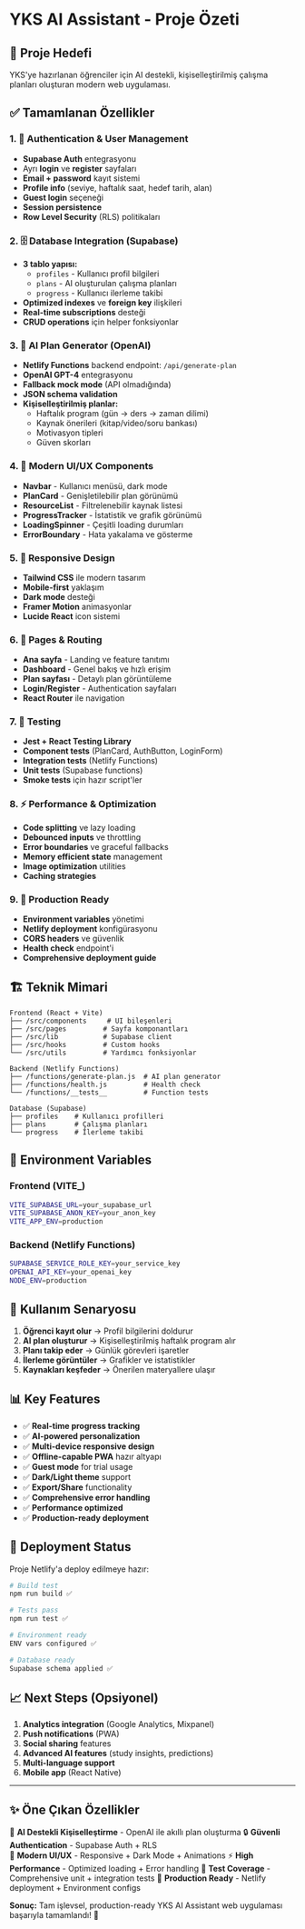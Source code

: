 # YKS AI Assistant - Proje Özeti

## 🎯 Proje Hedefi

YKS'ye hazırlanan öğrenciler için AI destekli, kişiselleştirilmiş çalışma planları oluşturan modern web uygulaması.

## ✅ Tamamlanan Özellikler

### 1. 🔐 Authentication & User Management
- **Supabase Auth** entegrasyonu
- Ayrı **login** ve **register** sayfaları
- **Email + password** kayıt sistemi
- **Profile info** (seviye, haftalık saat, hedef tarih, alan)
- **Guest login** seçeneği
- **Session persistence**
- **Row Level Security** (RLS) politikaları

### 2. 🗄️ Database Integration (Supabase)
- **3 tablo yapısı:**
  - `profiles` - Kullanıcı profil bilgileri
  - `plans` - AI oluşturulan çalışma planları  
  - `progress` - Kullanıcı ilerleme takibi
- **Optimized indexes** ve **foreign key** ilişkileri
- **Real-time subscriptions** desteği
- **CRUD operations** için helper fonksiyonlar

### 3. 🤖 AI Plan Generator (OpenAI)
- **Netlify Functions** backend endpoint: `/api/generate-plan`
- **OpenAI GPT-4** entegrasyonu
- **Fallback mock mode** (API olmadığında)
- **JSON schema validation**
- **Kişiselleştirilmiş planlar:**
  - Haftalık program (gün → ders → zaman dilimi)
  - Kaynak önerileri (kitap/video/soru bankası)
  - Motivasyon tipleri
  - Güven skorları

### 4. 🎨 Modern UI/UX Components
- **Navbar** - Kullanıcı menüsü, dark mode
- **PlanCard** - Genişletilebilir plan görünümü
- **ResourceList** - Filtrelenebilir kaynak listesi
- **ProgressTracker** - İstatistik ve grafik görünümü
- **LoadingSpinner** - Çeşitli loading durumları
- **ErrorBoundary** - Hata yakalama ve gösterme

### 5. 📱 Responsive Design
- **Tailwind CSS** ile modern tasarım
- **Mobile-first** yaklaşım
- **Dark mode** desteği
- **Framer Motion** animasyonlar
- **Lucide React** icon sistemi

### 6. 🚀 Pages & Routing
- **Ana sayfa** - Landing ve feature tanıtımı
- **Dashboard** - Genel bakış ve hızlı erişim
- **Plan sayfası** - Detaylı plan görüntüleme
- **Login/Register** - Authentication sayfaları
- **React Router** ile navigation

### 7. 🧪 Testing
- **Jest + React Testing Library**
- **Component tests** (PlanCard, AuthButton, LoginForm)
- **Integration tests** (Netlify Functions)
- **Unit tests** (Supabase functions)
- **Smoke tests** için hazır script'ler

### 8. ⚡ Performance & Optimization
- **Code splitting** ve lazy loading
- **Debounced inputs** ve throttling
- **Error boundaries** ve graceful fallbacks
- **Memory efficient state** management
- **Image optimization** utilities
- **Caching strategies**

### 9. 🔧 Production Ready
- **Environment variables** yönetimi
- **Netlify deployment** konfigürasyonu
- **CORS headers** ve güvenlik
- **Health check** endpoint'i
- **Comprehensive deployment guide**

## 🏗️ Teknik Mimari

```
Frontend (React + Vite)
├── /src/components     # UI bileşenleri
├── /src/pages         # Sayfa komponantları  
├── /src/lib           # Supabase client
├── /src/hooks         # Custom hooks
└── /src/utils         # Yardımcı fonksiyonlar

Backend (Netlify Functions)
├── /functions/generate-plan.js  # AI plan generator
├── /functions/health.js         # Health check
└── /functions/__tests__         # Function tests

Database (Supabase)
├── profiles    # Kullanıcı profilleri
├── plans       # Çalışma planları
└── progress    # İlerleme takibi
```

## 🔑 Environment Variables

### Frontend (VITE_)
```bash
VITE_SUPABASE_URL=your_supabase_url
VITE_SUPABASE_ANON_KEY=your_anon_key  
VITE_APP_ENV=production
```

### Backend (Netlify Functions)
```bash
SUPABASE_SERVICE_ROLE_KEY=your_service_key
OPENAI_API_KEY=your_openai_key
NODE_ENV=production
```

## 🎯 Kullanım Senaryosu

1. **Öğrenci kayıt olur** → Profil bilgilerini doldurur
2. **AI plan oluşturur** → Kişiselleştirilmiş haftalık program alır
3. **Planı takip eder** → Günlük görevleri işaretler
4. **İlerleme görüntüler** → Grafikler ve istatistikler
5. **Kaynakları keşfeder** → Önerilen materyallere ulaşır

## 📊 Key Features

- ✅ **Real-time progress tracking**
- ✅ **AI-powered personalization** 
- ✅ **Multi-device responsive design**
- ✅ **Offline-capable PWA** hazır altyapı
- ✅ **Guest mode** for trial usage
- ✅ **Dark/Light theme** support
- ✅ **Export/Share** functionality
- ✅ **Comprehensive error handling**
- ✅ **Performance optimized**
- ✅ **Production-ready deployment**

## 🚀 Deployment Status

Proje Netlify'a deploy edilmeye hazır:

```bash
# Build test
npm run build ✅

# Tests pass  
npm run test ✅

# Environment ready
ENV vars configured ✅

# Database ready
Supabase schema applied ✅
```

## 📈 Next Steps (Opsiyonel)

1. **Analytics integration** (Google Analytics, Mixpanel)
2. **Push notifications** (PWA)
3. **Social sharing** features  
4. **Advanced AI features** (study insights, predictions)
5. **Multi-language support**
6. **Mobile app** (React Native)

---

## ✨ Öne Çıkan Özellikler

🎯 **AI Destekli Kişiselleştirme** - OpenAI ile akıllı plan oluşturma
🔒 **Güvenli Authentication** - Supabase Auth + RLS  
📱 **Modern UI/UX** - Responsive + Dark Mode + Animations
⚡ **High Performance** - Optimized loading + Error handling
🧪 **Test Coverage** - Comprehensive unit + integration tests
🚀 **Production Ready** - Netlify deployment + Environment configs

**Sonuç:** Tam işlevsel, production-ready YKS AI Assistant web uygulaması başarıyla tamamlandı! 🎉
